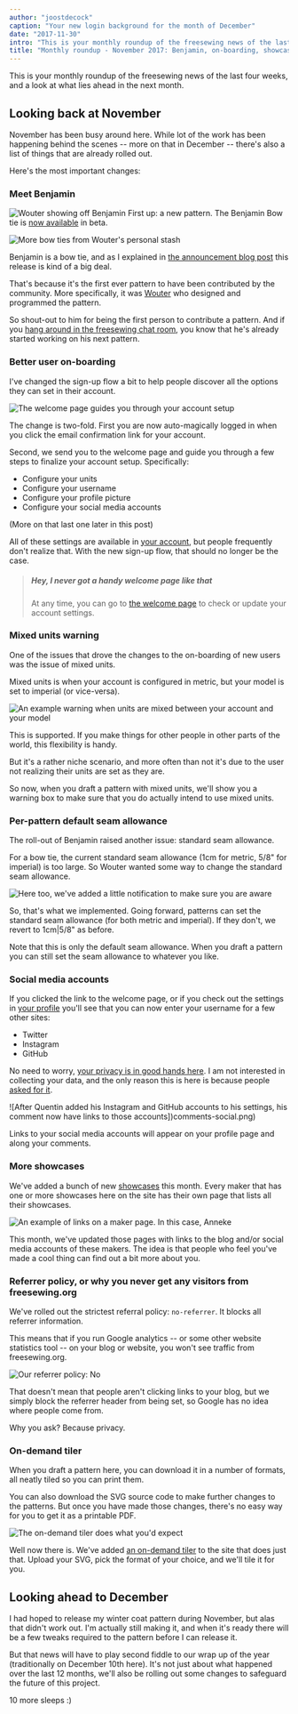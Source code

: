 ```yaml
---
author: "joostdecock"
caption: "Your new login background for the month of December"
date: "2017-11-30"
intro: "This is your monthly roundup of the freesewing news of the last four weeks, and a look at what lies ahead in the next month."
title: "Monthly roundup - November 2017: Benjamin, on-boarding, showcases, and our on-demand tiler"
---
```



This is your monthly roundup of the freesewing news of the last four weeks, and a look at what lies ahead in the next month.

## Looking back at November
November has been busy around here. While lot of the work has been happening behind the scenes
-- more on that in December -- there's also a list of things that are already rolled out.

Here's the most important changes:

### Meet Benjamin
![Wouter showing off Benjamin](https://posts.freesewing.org/uploads/benjamin_fc9844f4bd.jpg)
First up: a new pattern. The Benjamin Bow tie is [now available](/patterns/benjamin) in beta.

![More bow ties from Wouter's personal stash](https://posts.freesewing.org/uploads/bowties_4f3e05ec53.jpg)

Benjamin is a bow tie, and as I explained in [the announcement blog post](/en/blog/benjamin-bow-tie-beta/) 
this release is kind of a big deal.

That's because it's the first ever pattern to have been contributed by the community.
More specifically, it was [Wouter](/users/xdpug) who designed and programmed the pattern.

So shout-out to him for being the first person to contribute a pattern. And if you
[hang around in the freesewing chat room](https://discord.freesewing.org/), 
you know that he's already started working on his next pattern.


### Better user on-boarding

I've changed the sign-up flow a bit to help people discover all the options they can set in their account.

![The welcome page guides you through your account setup](https://posts.freesewing.org/uploads/welcome_e02a39ca3b.png)

The change is two-fold. First you are now auto-magically logged in
when you click the email confirmation link for your account.

Second, we send you to the welcome page and guide you
through a few steps to finalize your account setup. Specifically:

 - Configure your units
 - Configure your username
 - Configure your profile picture
 - Configure your social media accounts

(More on that last one later in this post) 

All of these settings are available in [your account](/account), but people
frequently don't realize that.
With the new sign-up flow, that should no longer be the case.

> ##### Hey, I never got a handy welcome page like that
> At any time, you can go to [the welcome page](/welcome) 
> to check or update your account settings.

### Mixed units warning

One of the issues that drove the changes to the on-boarding of new users was the 
issue of mixed units.

Mixed units is when your account is configured in metric, but your model is set
to imperial (or vice-versa).

![An example warning when units are mixed between your account and your model](https://posts.freesewing.org/uploads/units_mismatch_warning_058d7de9b4.png)

This is supported. If you make things for other people in other parts of the world,
this flexibility is handy.

But it's a rather niche scenario, and more often than not it's due to the user not 
realizing their units are set as they are.

So now, when you draft a pattern with mixed units, we'll show you a warning box to make
sure that you do actually intend to use mixed units. 

### Per-pattern default seam allowance
The roll-out of Benjamin raised another issue: standard seam allowance.

For a bow tie, the current standard seam allowance (1cm for metric, 5/8" for imperial)
is too large. So Wouter wanted some way to change the standard seam allowance.

![Here too, we've added a little notification to make sure you are aware](https://posts.freesewing.org/uploads/non_standard_sa_warning_e5046e98a7.png)

So, that's what we implemented. Going forward, patterns can set the standard seam allowance
(for both metric and imperial). If they don't, we revert to 1cm|5/8" as before.

Note that this is only the default seam allowance. When you draft a pattern you can still 
set the seam allowance to whatever you like.

### Social media accounts

If you clicked the link to the welcome page, or if you check out the 
settings in [your profile](/profile) you'll see that you can now enter your
username for a few other sites:

 - Twitter
 - Instagram
 - GitHub

No need to worry, [your privacy is in good hands here](/blog/privacy-choices/). 
I am not interested in collecting your data, and the only reason
this is here is because people [asked for it](https://github.com/freesewing/site/issues/184).

![After Quentin added his Instagram and GitHub accounts to his settings, his comment now have links to those accounts])comments-social.png)

Links to your social media accounts will appear on your profile page and along your comments.

### More showcases

We've added a bunch of new [showcases](/showcase) this month.
Every maker that has one or more showcases here on the site has their own page
that lists all their showcases. 

![An example of links on a maker page. In this case, Anneke](https://posts.freesewing.org/uploads/maker_links_8504a1b00d.png)

This month, we've updated those pages with links to the blog and/or social media
accounts of these makers. 
The idea is that people who feel you've made a cool thing can find out a bit more about you.

### Referrer policy, or why you never get any visitors from freesewing.org

We've rolled out the strictest referral policy: `no-referrer`. It blocks all referrer information.

This means that if you run Google analytics -- or some other website statistics tool --
on your blog or website, you won't see traffic from freesewing.org.

![Our referrer policy: No](https://posts.freesewing.org/uploads/no_13049a23c3.gif)

That doesn't mean that people aren't clicking links to your blog, but we simply
block the referrer header from being set, so Google has no idea where people come from.

Why you ask? Because privacy.

### On-demand tiler
When you draft a pattern here, you can download it in a number of formats, all neatly tiled 
so you can print them.

You can also download the SVG source code to make further changes to the patterns.
But once you have made those changes, there's no easy way for you to get it as a printable PDF.

![The on-demand tiler does what you'd expect](tiler.svg)

Well now there is. We've added [an on-demand tiler](/tools/tiler) to the site that does just that.
Upload your SVG, pick the format of your choice, and we'll tile it for you.

## Looking ahead to December

I had hoped to release my winter coat pattern during November, but alas that didn't work out.
I'm actually still making it, and when it's ready there will be a few tweaks required to the pattern
before I can release it.

But that news will have to play second fiddle to our wrap up of the year
(traditionally on December 10th here). It's not just about what happened over the last 12 months,
we'll also be rolling out some changes to safeguard the future of this project.

10 more sleeps :)


